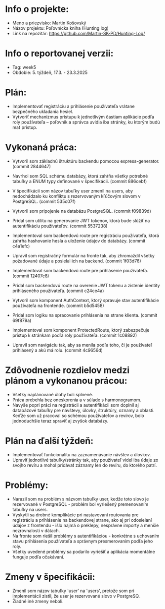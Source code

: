 # Info o projekte:
- Meno a priezvisko: Martin Košovský
- Názov projektu: Poľovnícka kniha (Hunting log)
- Link na repozitár:  https://github.com/Martin-SK-PD/Hunting-Log/

# Info o reportovanej verzii:  
- Tag: week5                       
- Obdobie: 5. týždeň, 17.3. - 23.3.2025 

# Plán:
- Implementovať registráciu a prihlásenie používateľa vrátane bezpečného ukladania hesiel.
- Vytvoriť mechanizmus prístupu k jednotlivým častiam aplikácie podľa roly používateľa – poľovník a správca uvidia iba stránky, ku ktorým budú mať prístup.


# Vykonaná práca:
- Vytvoril som základnú štruktúru backendu pomocou express-generator. (commit 2844647)

- Navrhol som SQL schému databázy, ktorá zahŕňa všetky potrebné tabuľky a ENUM typy definované v špecifikácii. (commit 886cebf)

- V špecifikácii som názov tabuľky user zmenil na users, aby nedochádzalo ku konfliktu s rezervovaným kľúčovým slovom v PostgreSQL. (commit 535c07f)

- Vytvoril som pripojenie na databázu PostgreSQL. (commit f09839d)

- Pridal som utilitu na generovanie JWT tokenov, ktorá bude slúžiť na autentifikáciu používateľov. (commit 5537238)

- Implementoval som backendovú route pre registráciu používateľa, ktorá zahŕňa hashovanie hesla a uloženie údajov do databázy. (commit c4a1efc)

- Upravil som registračný formulár na fronte tak, aby zhromaždil všetky požadované údaje a posielal ich na backend. (commit 1f03d76)

- Implementoval som backendovú route pre prihlásenie používateľa. (commit 12407c8)

- Pridal som backendovú route na overenie JWT tokenu a zistenie identity prihláseného používateľa. (commit c24ce4a)

- Vytvoril som komponent AuthContext, ktorý spravuje stav autentifikácie používateľa na frontende. (commit b5d5458)

- Pridal som logiku na spracovanie prihlásenia na strane klienta. (commit 69f879a)

- Implementoval som komponent ProtectedRoute, ktorý zabezpečuje prístup k stránkam podľa roly používateľa. (commit 1c08892)

- Upravil som navigáciu tak, aby sa menila podľa toho, či je používateľ prihlásený a akú má rolu. (commit 4c9656d)



# Zdôvodnenie rozdielov medzi plánom a vykonanou prácou:
- Všetky naplánované úlohy boli splnené.
- Práca prebehla bez oneskorenia a v súlade s harmonogramom.
- Navyše popri práci na registrácii a autentifikácii som doplnil aj databázové tabuľky pre návštevy, úlovky, štruktúry, oznamy a oblasti.
  Keďže som už pracoval so schémou používateľov a revírov, bolo jednoduchšie teraz spraviť aj zvyšok databázy.



# Plán na ďalší týždeň:
- Implementovať funkcionalitu na zaznamenávanie návštev a úlovkov.
- Upraviť jednotlivé tabuľky/stránky tak, aby používateľ videl iba údaje zo svojho revíru a mohol pridávať záznamy len do revíru, do ktorého patrí.


# Problémy:
- Narazil som na problém s názvom tabuľky user, kedže toto slovo je rezervované v PostgreSQL - problém bol vyriešený premenovaním tabuľky na users.
- Vyskytli sa drobné komplikácie pri nastavovaní routovania pre registráciu a prihlásenie na backendovej strane, ako aj pri odosielaní údajov z frontendu - išlo najmä o preklepy, nesprávne importy a menšie nezrovnalosti v dátach.
- Na fronte som riešil problémy s autentifikáciou - konkrétne s uchovaním stavu prihlásenia používateľa a správnym presmerovaním podľa jeho roly.
- Všetky uvedené problémy sa podarilo vyriešiť a aplikácia momentálne funguje podľa očakávaní.


# Zmeny v špecifikácii:
- Zmenil som názov tabuľky 'user' na 'users', pretože som pri implementácii zistil, že user je rezervované slovo v PostgreSQ.
- Žiadné iné zmeny neboli.
 


